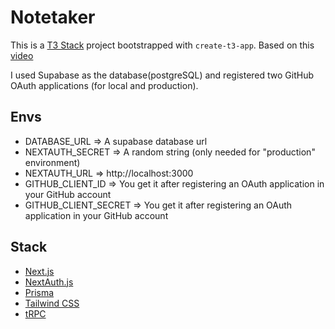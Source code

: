 # Notetaker

This is a [T3 Stack](https://create.t3.gg/) project bootstrapped with `create-t3-app`. Based on this [video](https://www.youtube.com/watch?v=J1gzN1SAhyM)

I used Supabase as the database(postgreSQL) and registered two GitHub OAuth applications (for local and production).

## Envs

- DATABASE_URL => A supabase database url
- NEXTAUTH_SECRET => A random string (only needed for "production" environment)
- NEXTAUTH_URL => http://localhost:3000
- GITHUB_CLIENT_ID => You get it after registering an OAuth application in your GitHub account
- GITHUB_CLIENT_SECRET => You get it after registering an OAuth application in your GitHub account

## Stack

- [Next.js](https://nextjs.org)
- [NextAuth.js](https://next-auth.js.org)
- [Prisma](https://prisma.io)
- [Tailwind CSS](https://tailwindcss.com)
- [tRPC](https://trpc.io)
